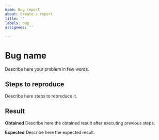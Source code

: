 ```yaml
---
name: Bug report
about: Create a report
title: ''
labels: bug
assignees: ''

---
```


# Bug name
Describe here your problem in few words.

## Steps to reproduce
Describe here steps to reproduce it.

## Result
**Obtained**
Describe here the obtained result after executing previous steps.

**Expected**
Describe here the expected result.

